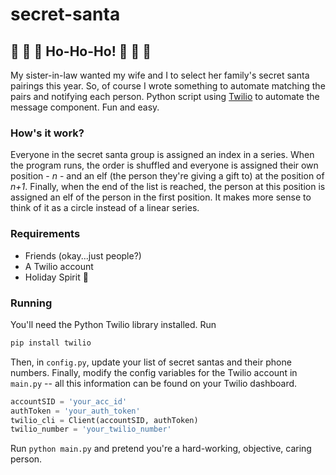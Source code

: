 # secret-santa

## :christmas_tree: :christmas_tree: :christmas_tree: Ho-Ho-Ho! :christmas_tree: :christmas_tree: :christmas_tree:
My sister-in-law wanted my wife and I to select her family's secret santa pairings this year. So, of course I wrote something to automate matching the pairs and notifying each person. Python script using [Twilio](https://www.twilio.com/) to automate the message component. Fun and easy.

### How's it work?
Everyone in the secret santa group is assigned an index in a series. When the program runs, the order is shuffled and everyone is assigned their own position - _n_ - and an elf (the person they're giving a gift to) at the position of _n+1_. Finally, when the end of the list is reached, the person at this position is assigned an elf of the person in the first position. It makes more sense to think of it as a circle instead of a linear series.

### Requirements
* Friends (okay...just people?)
* A Twilio account
* Holiday Spirit :gift:

### Running
You'll need the Python Twilio library installed. Run
```bash
pip install twilio
```
Then, in `config.py`, update your list of secret santas and their phone numbers. Finally, modify the config variables for the Twilio account in `main.py` -- all this information can be found on your Twilio dashboard.
```python
accountSID = 'your_acc_id'
authToken = 'your_auth_token'
twilio_cli = Client(accountSID, authToken)
twilio_number = 'your_twilio_number'
```
Run ```python main.py``` and pretend you're a hard-working, objective, caring person.
